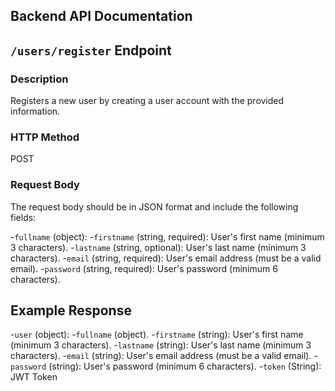 ## Backend API Documentation

## `/users/register` Endpoint

### Description

Registers a new user by creating a user account with the provided information.

### HTTP Method

POST

### Request Body

The request body should be in JSON format and include the following fields:

-`fullname` (object):
  -`firstname` (string, required): User's first name (minimum 3 characters).
  -`lastname` (string, optional): User's last name (minimum 3 characters).
-`email` (string, required): User's email address (must be a valid email).
-`password` (string, required): User's password (minimum 6 characters).

## Example Response

-`user` (object):
 -`fullname` (object).
  -`firstname` (string): User's first name (minimum 3 characters).
  -`lastname` (string): User's last name (minimum 3 characters).
-`email` (string): User's email address (must be a valid email).
-`password` (string): User's password (minimum 6 characters).
-`token` (String): JWT Token